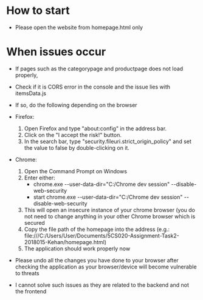 # How to start
- Please open the website from homepage.html only

# When issues occur
- If pages such as the categorypage and productpage does not load properly,
- Check if it is CORS error in the console and the issue lies with itemsData.js
- If so, do the following depending on the browser
- Firefox:
	1. Open Firefox and type "about:config" in the address bar.
	2. Click on the "I accept the risk!" button.
	3. In the search bar, type "security.fileuri.strict_origin_policy" and set the value to false by double-clicking on it.

- Chrome:
	1. Open the Command Prompt on Windows
	2. Enter either:
		- chrome.exe --user-data-dir="C:/Chrome dev session" --disable-web-security
		- start chrome.exe --user-data-dir="C:/Chrome dev session" --disable-web-security
	3. This will open an insecure instance of your chrome browser (you do not need to change anything in your other Chrome browser which is secured
	4. Copy the file path of the homepage into the address (e.g.: file:///C:/Users/User/Documents/5CS020-Assignment-Task2-2018015-Kehan/homepage.html)
	5. The application should work properly now

- Please undo all the changes you have done to your browser after checking the application as your browser/device will become vulnerable to threats
- I cannot solve such issues as they are related to the backend and not the frontend